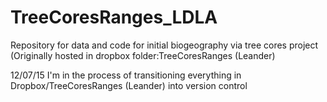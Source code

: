 # TreeCoresRanges_LDLA
Repository for data and code for initial biogeography via tree cores project (Originally hosted in dropbox folder:TreeCoresRanges (Leander) 

12/07/15 I'm in the process of transitioning everything in Dropbox/TreeCoresRanges (Leander) into version control
